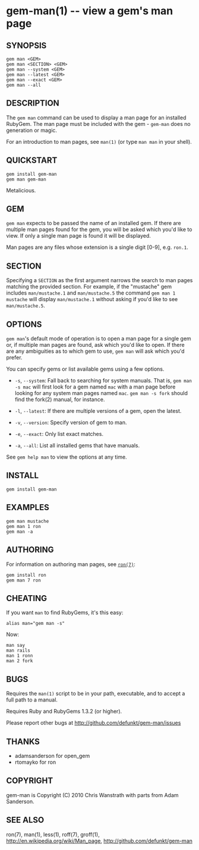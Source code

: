 gem-man(1) -- view a gem's man page
===================================

## SYNOPSIS

    gem man <GEM>
    gem man <SECTION> <GEM>
    gem man --system <GEM>
    gem man --latest <GEM>
    gem man --exact <GEM>
    gem man --all

## DESCRIPTION

The `gem man` command can be used to display a man page for an
installed RubyGem. The man page must be included with the gem -
`gem-man` does no generation or magic.

For an introduction to man pages, see `man(1)` (or type `man man` in
your shell).

## QUICKSTART

    gem install gem-man
    gem man gem-man

Metalicious.

## GEM

`gem man` expects to be passed the name of an installed gem. If there
are multiple man pages found for the gem, you will be asked which
you'd like to view. If only a single man page is found it will be
displayed.

Man pages are any files whose extension is a single digit [0-9],
e.g. `ron.1`.

## SECTION

Specifying a `SECTION` as the first argument narrows the search to man
pages matching the provided section. For example, if the "mustache"
gem includes `man/mustache.1` and `man/mustache.5` the command `gem
man 1 mustache` will display `man/mustache.1` without asking if you'd
like to see `man/mustache.5`.

## OPTIONS

`gem man`'s default mode of operation is to open a man page for a
single gem or, if multiple man pages are found, ask which you'd like
to open. If there are any ambiguities as to which gem to use, `gem
man` will ask which you'd prefer.

You can specify gems or list available gems using a few options.

  * `-s`, `--system`:
    Fall back to searching for system manuals. That is, `gem man -s
    mac` will first look for a gem named `mac` with a man page before
    looking for any system man pages named `mac`. `gem man -s fork`
    should find the fork(2) manual, for instance.

  * `-l`, `--latest`:
    If there are multiple versions of a gem, open the latest.

  * `-v`, `--version`:
    Specify version of gem to man.

  * `-e`, `--exact`:
    Only list exact matches.

  * `-a`, `--all`:
    List all installed gems that have manuals.

See `gem help man` to view the options at any time.

## INSTALL

    gem install gem-man

## EXAMPLES

    gem man mustache
    gem man 1 ron
    gem man -a

## AUTHORING

For information on authoring man pages, see [`ron(7)`][r7]:

    gem install ron
    gem man 7 ron

## CHEATING

If you want `man` to find RubyGems, it's this easy:

    alias man="gem man -s"

Now:

    man say
    man rails
    man 1 ronn
    man 2 fork

## BUGS

Requires the `man(1)` script to be in your path, executable, and to
accept a full path to a manual.

Requires Ruby and RubyGems 1.3.2 (or higher).

Please report other bugs at <http://github.com/defunkt/gem-man/issues>

## THANKS

* adamsanderson for open_gem
* rtomayko for ron

## COPYRIGHT

gem-man is Copyright (C) 2010 Chris Wanstrath with parts from Adam
Sanderson.

## SEE ALSO

ron(7), man(1), less(1), roff(7), groff(1),
<http://en.wikipedia.org/wiki/Man_page>,
<http://github.com/defunkt/gem-man>

[r7]: http://rtomayko.github.com/ron/
